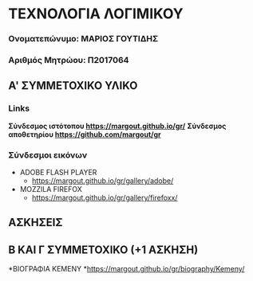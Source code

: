 # ΤΕΧΝΟΛΟΓΙΑ ΛΟΓΙΜΙΚΟΥ

### Ονοματεπώνυμο: ΜΑΡΙΟΣ ΓΟΥΤΙΔΗΣ

### Αριθμός Μητρώου: Π2017064

## A' ΣΥΜΜΕΤΟΧΙΚΟ ΥΛΙΚΟ 

### Links
**Σύνδεσμος ιστότοπου https://margout.github.io/gr/**
**Σύνδεσμος αποθετηρίου https://github.com/margout/gr**

### Σύνδεσμοι εικόνων
* ADOBE FLASH PLAYER
  * https://margout.github.io/gr/gallery/adobe/
* MOZZILA FIREFOX
  * https://margout.github.io/gr/gallery/firefoxx/
## ΑΣΚΗΣΕΙΣ 

## Β ΚΑΙ Γ ΣΥΜΜΕΤΟΧΙΚΟ (+1 ΑΣΚΗΣΗ)

*ΒΙΟΓΡΑΦΙΑ KEMENY
   *https://margout.github.io/gr/biography/Kemeny/
  
